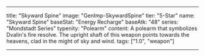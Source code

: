 ---

title: "Skyward Spine"
image: "GenImp-SkywardSpine"
tier: "5-Star"
name: "Skyward Spine"
baseStat: "Energy Recharge"
baseAtk: "48"
series: "Mondstadt Series"
typenity: "Polearm"
content: A polearm that symbolizes Dvalin's fire resolve. The upright shaft of this weapon points towards the heavens, clad in the might of sky and wind.
tags: ["1.0", "weapon"]

---
